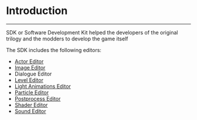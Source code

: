# Introduction

___

SDK or Software Development Kit helped the developers of the original trilogy and the modders to develop the game itself

The SDK includes the following editors:

- [Actor Editor](actor-editor/actor-editor.md)
- [Image Editor](image-editor/image-editor.md)
- Dialogue Editor
- [Level Editor](level-editor/level-editor.md)
- [Light Animations Editor](light-animations-editor/light-animations-editor.md)
- [Particle Editor](particle-editor/particle-editor.md)
- [Postprocess Editor](postprocess-editor/postprocess-editor.md)
- [Shader Editor](shader-editor/shader-editor.md)
- [Sound Editor](sound-editor/sound-editor.md)
